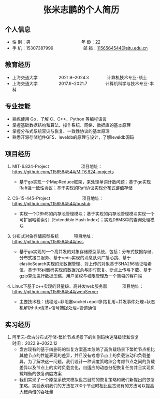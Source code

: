  <center>
     <h1>张米志鹏的个人简历</h1>
 </center>

## 个人信息 

* 性 别：男 &emsp;&emsp;&emsp;&emsp;&emsp;&emsp;&emsp;&emsp;&emsp;&emsp;&emsp;&ensp; 年 龄：22  
* 手 机：15307387999 &emsp;&emsp;&emsp;&emsp;&emsp;&emsp;&ensp; 邮 箱：1156564544@sjtu.edu.cn   

## 教育经历
  
* 上海交通大学&emsp;&emsp;&emsp;&emsp;&emsp;2021.9~2024.3 &emsp;&emsp;&emsp;&emsp;计算机技术专业-硕士
* 上海交通大学&emsp;&emsp;&emsp;&emsp;&emsp;2017.9~2021.7&emsp;&emsp;&emsp;&emsp; 计算机科学与技术专业-本科  

## 专业技能

* 熟练使用 Go，了解 C、C++、Python 等编程语言
* 掌握基础数据结构和算法、操作系统、网络、数据库的基本原理
* 掌握分布式系统容灾与恢复、一致性协议的基本原理
* 熟悉开源存储组件GFS、leveldb的原理与设计，了解leveldb源码

## 项目经历

1. MIT-6.824-Project &emsp;&emsp;&emsp;&emsp;&emsp;&emsp;&emsp; 项目地址：[https://github.com/1156564544/MIT6.824-projects ](https://github.com/1156564544/MIT6.824-projects)
    * 基于go实现一个MapReduce框架，来处理单词计数问题；基于go实现Raft强一致性协议；基于实现的Raft协议实现分布式键值存储

2. CS-15-445-Project &emsp;&emsp;&emsp;&emsp;&emsp;&emsp;&emsp; 项目地址：[https://github.com/1156564544/bustub ](https://github.com/1156564544/bustub)  
    * 实现一个DBMS的内存池管理模块；基于实现的内存池管理模块实现一个可扩展哈希索引（Extendible Hash Index）；实现DBMS中的查询处理模块

3. 分布式对象存储原型系统 &emsp;&emsp;&emsp; 项目地址：[https://github.com/1156564544/oss ](https://github.com/1156564544/oss) 
    * 基于go实现的一个高并发的对象存储原型系统，包括：分布式数据存储、分布式接口服务、基于redis实现的消息队列广播心跳、基于elasticSearch实现的元数据管理、对上传的对象基于SHA256验证哈希值、基于RS纠删码实现的数据冗余与即时恢复、断点上传与下载、基于gzip算法进行数据压缩、用户鉴权与权限管理及一个简易的客户端
    
4. Linux下基于c++实现的轻量级、高并发web服务器 &emsp;&emsp;&emsp; 项目地址：[https://github.com/1156564544/webServer ](https://github.com/1156564544/webServer)
    * 主要技术栈：线程池+非阻塞socket+epoll多路复用+并发事件处理+状态机解析http请求+信号捕捉处理+管道通信

## 实习经历
1. 阿里云-盘古分布式存储-繁忙节点场景下的纠删码快速降级读和恢复 &emsp;&emsp;&emsp; 时间：2022.9~2022.12
    * 盘古现有的基于纠删码的恢复方案基本忽略了高负载场景下繁忙节点相比其他节点的性能表现的差异，并且没有考虑节点上的负载波动和负载差异。为了解决这一问题，我们设计一种调度策略综合考虑节点之间的负载差异以及节点上的实时负载变化，自适应的动态分配恢复任务并且实现负载均衡的恢复调度方案
    * 我们实现了一个原型系统来模拟盘古目前的恢复策略和我们新提出的恢复策略，实验表明我们的方法在200个节点时相比盘古现有的方法可以提高大概两倍的吞吐量
